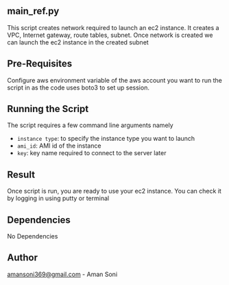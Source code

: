 main_ref.py
-----------
This script creates network required to launch an ec2 instance. It creates a VPC, Internet gateway, route tables, subnet. Once network is created we can launch the ec2 instance in the created subnet

Pre-Requisites
------------------

Configure aws environment variable of the aws account you want to run the script in as the code uses boto3 to set up session.

Running the Script
------------------------

The script requires a few command line arguments namely 

* `instance type`: to specify the instance type you want to launch
* `ami_id`: AMI id of the instance
* `key`: key name required to connect to the server later

Result
-------------

Once script is run, you are ready to use your ec2 instance. You can check it by logging in using putty or terminal

Dependencies
-------------

No Dependencies

Author
----------

amansoni369@gmail.com - Aman Soni


